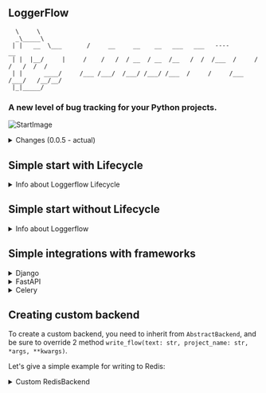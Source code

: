 ## LoggerFlow

```
  \     \
  _\_____\
 | |   __  \___       /     __     __    __   ___   ___   ----         __
 | |  |__/     |     /    /   /  / __  / __  /__   /  /  /___  /     /   /   /  /  /
 | |      ____/     /___ /___/  /___/ /___/ /___  /     /     /___  /___/   /__/__/
 |_|_____/
```

<h3>A new level of bug tracking for your Python projects.</h2>

![StartImage](show.png)

<details>
  <summary>Changes (0.0.5 - actual)</summary>

 - v. 0.0.5
   - added tracking the status of your applications, use class `WebhookLifecycle` and `WebSocketLifecycle`; 
   - rename method `send_traceback_to_backend` to `send_traceback`;
   - added async methods `async_send_data`  and `async_send_traceback`;
   - fix bug with second send to backend with spaces and `\n`;
   - big changes in project architecture;
   - add example with `Celery`-connect and showing creating your custom backends;
 - v. 0.0.4
    - improved stacktrace cleaning for `traceback='clean'`;
    - template for tracking the status of projects (will be added in v. 0.0.5);
    - rename method `exclude_sending_filter` to `exclude`;
    - added method `send_traceback_to_backend` for manual sending of traceback to the backend;
    - changes in project architecture.

  - v. 0.0.3
    - added the `traceback='full'` attribute to the LoggerFlow constructor, which allows you to send full, clean or minimal traceback to the backend (depending on your preferences).
    You can pass 3 parameters:
        - `full` -  Sending full traceback on your backend/backends;
        - `clean` - Sending your program's stacktrace (clearing lines that were are called from libraries);
        - `minimal` - Sending a 1 line with name file, number line and last line of your traceback;
    - minor fixes in project architecture;
    - writing documentation for project.
  - v. 0.0.2
    - added logging in threads (to disable logging in threads - pass the parameter `thread_logging=False` to the LoggerFlow constructor);
    - minor fixes;
  - v. 0.0.1 
    - create project LoggerFlow;
</details>

## Simple start with Lifecycle
<details>
    <summary>Info about Loggerflow Lifecycle</summary>
    
To take advantage of state tracking for your applications, you need to do 2 things:
    
<b>1) Run `LoggerFlow` Server WebInterface</b>.

If you are familiar with `Celery` or `Flower`, this will be very easy for you. 
You need to enter the command in console:
    
    loggerflow run --host 127.0.0.1 --port 8000

By default, the server uses a `sqlite3` database, with `sqlalchemy` as the engine. 
You can change the database by passing the sqlalchemy connection string, passing the `-d` or `--database` flag, but 
you should only use <b>async engine</b>.
You can also customize the server for yourself, including authorization via the `--auth` flag.

<details>
<summary>Additional commands</summary>
    
    -u --host | Host to run LoggerFlow server
    -p --port | Port to run LoggerFlow server
    -d --database | SQLAlchemy database connection string, default is "sqlite+aiosqlite:///loggerflow.db"
    -a --auth | Auth credentials in format login:password
    --disable-log | Disable uvicorn log in terminal
</details>

After server running you will see in browser this page:

![welcome.png](welcome.png)

<b>2) Connect your app to `LoggerFlow` Server</b>

After server running you can connect your application with a few lines of code.
Select `WebhookLifecycle` or `WebSocketLifecycle` class depending on your preference.

Example with `WebhookLifecycle`:

    from loggerflow.lifecycle import WebhookLifecycle
    from loggerflow import LoggerFlow
    
    lifecycle = WebhookLifecycle(webhook_url='http://127.0.0.1:8000/loggerflow/')
    
    lf = LoggerFlow(project_name='TestProj', backend=lifecycle)
    lf.run()
    
Example with `WebSocketLifecycle`:

    from loggerflow.lifecycle import WebSocketLifecycle
    from loggerflow import LoggerFlow
    
    lifecycle = WebSocketLifecycle(websocket_url='ws://127.0.0.1:8000/loggerflow/')
    
    lf = LoggerFlow(project_name='TestProj', backend=lifecycle)
    lf.run()

<b>And that's it, it's so simple!</b>

In the browser you will see something like:

![img.png](show.png)
In the browser, you can track errors that occurred in your applications, 
view detailed tracebacks, and, if necessary, clear unnecessary library calls in the stacktrace, showing 
only your lines of code.

Example with full stacktrace from your app:

![img.png](exceptions.png)

Example with clean stacktrace from your app:
    
![img_1.png](clean_exceptions.png)

</details>

##  Simple start without Lifecycle

<details>
    <summary>Info about Loggerflow </summary>

<h5> Example with Telegram backend: </h5>

    from loggerflow.backends import TelegramBackend
    from loggerflow import LoggerFlow
    
    
    backend = TelegramBackend(
        token='telegram_token',
        chat_id=-123456789,
        authors=['@DeNRuDi', ]
    )
    
    lf = LoggerFlow(project_name='Test', backend=backend)
    lf.run()
    
    raise Exception('Test Error')
    
    
<h5> Example with multiple backends: </h5>
    
    from loggerflow.backends import TelegramBackend, DiscordBackend
    from loggerflow import LoggerFlow
    
    backend_telegram = TelegramBackend(
        token='bot_token',
        chat_id=-1234567890,
        authors=['@telegram_username', ]
    )
    
    backend_discord = DiscordBackend(
        webhook_url='webhook_url',
        authors=['@discord_username', ]
    )
    
    lf = LoggerFlow(project_name='Test', backend=[backend_telegram, backend_discord])
    lf.run()
    
    raise Exception('Test Error')
    
    
<h5> Exclude traceback which should not be sent: </h5>
    
    
    lf = LoggerFlow(project_name='Test', backend=backend)
    lf.exclude('ValueError')
    lf.exclude('502 Bad Gateway')
    lf.run()
</details>

## Simple integrations with frameworks
<details>
    <summary>Django</summary>

File `settings.py`:
```
import os
from pathlib import Path

from loggerflow.backends import FileBackend
from loggerflow import LoggerFlow

# Build paths inside the project like this: BASE_DIR / 'subdir'.
BASE_DIR = Path(__file__).resolve().parent.parent


# Quick-start development settings - unsuitable for production
# See https://docs.djangoproject.com/en/4.2/howto/deployment/checklist/

# SECURITY WARNING: keep the secret key used in production secret!
SECRET_KEY = os.getenv('SECRET_KEY')

# SECURITY WARNING: don't run with debug turned on in production!
DEBUG = False

ALLOWED_HOSTS = ['*']


lf = LoggerFlow(project_name='Test', backend=FileBackend('test.log'), traceback='clean')
lf.run()
```
</details>


<details>
    <summary>FastAPI</summary>

`FastAPI` already contains an automatic excepthook-handler, so errors must be sent
using the `lf.async_send_traceback` or `lf.send_traceback` method.

Example:
```
from loggerflow.backends import FileBackend
from loggerflow import LoggerFlow

from fastapi.responses import JSONResponse
from fastapi import FastAPI

import traceback
import uvicorn

app = FastAPI()
lf = LoggerFlow(project_name='Test', backend=FileBackend(file='test.log'), traceback='clean')


@app.get('/')
async def index():
    return {"status": 200}


@app.exception_handler(Exception)
async def exception_handler(request, exc):
    await lf.async_send_traceback(traceback.format_exc())
    return JSONResponse({'status': 500})


if __name__ == '__main__':
    uvicorn.run(app=app)
```
</details>

<details>
    <summary>Celery</summary>

`Celery` already contains an automatic excepthook-handler, so errors must be sent using 
the `lf.send_traceback` method.

File `celery.py` in Django project. 

Example:
```
from celery.signals import task_failure
from celery import Celery

from loggerflow.backends import FileBackend
from loggerflow import LoggerFlow

import traceback
import os

os.environ.setdefault('DJANGO_SETTINGS_MODULE', 'your_app.settings')

app = Celery('your_app')
lf = LoggerFlow(project_name='Celery Project', backend=FileBackend(file='celery.log'))


@task_failure.connect
def handle_task_failure(sender=None, exception=None, traceback_obj=None, **kwargs):
    lf.send_traceback(traceback.format_exc())


app.config_from_object('django.conf:settings', namespace='CELERY')
app.conf.timezone = 'Europe/Kiev'

app.conf.beat_schedule = {
    ...
}

app.autodiscover_tasks()

```
</details>

## Creating custom backend

To create a custom backend, you need to inherit from `AbstractBackend`, and 
be sure to override 2 method `write_flow(text: str, project_name: str, *args, **kwargs)`.

Let's give a simple example for writing to Redis:
<details>
    <summary>Custom RedisBackend</summary>

    # pip3 install redis
    from redis import Redis
    
    from loggerflow.backends.abstract_backend import AbstractBackend
    from loggerflow import LoggerFlow
    
    
    class CustomRedisBackend(AbstractBackend):
    
        def __init__(self, redis_path: str, port: int = 6379, db: int = 0):
            self.redis = Redis(host=redis_path, port=port, db=db)
    
        def write_flow(self, text: str, project_name: str, *args, **kwargs):
            print('Writing data in Redis')
            self.redis.set(project_name, text.encode())
            # or your custom logic
    
            # ATTENTION! Don't use print(text) in this function
            # as it results in a recursive search "Traceback" and therefore an error.
            # If you want to see a 'text' - use, for example, library 'loguru'.
            
            # pip3 install loguru
            # from loguru import logger
            # logger.debug(text)
    
        async def async_write_flow(self, text: str, project_name: str, *args, **kwargs):
            # method not necessary if you are not using async calls
            raise NotImplementedError
    
    
    lf = LoggerFlow(project_name='Redis Backend', backend=CustomRedisBackend(redis_path='localhost'))
    lf.run()
    
    raise Exception('Your test exception')

</details>